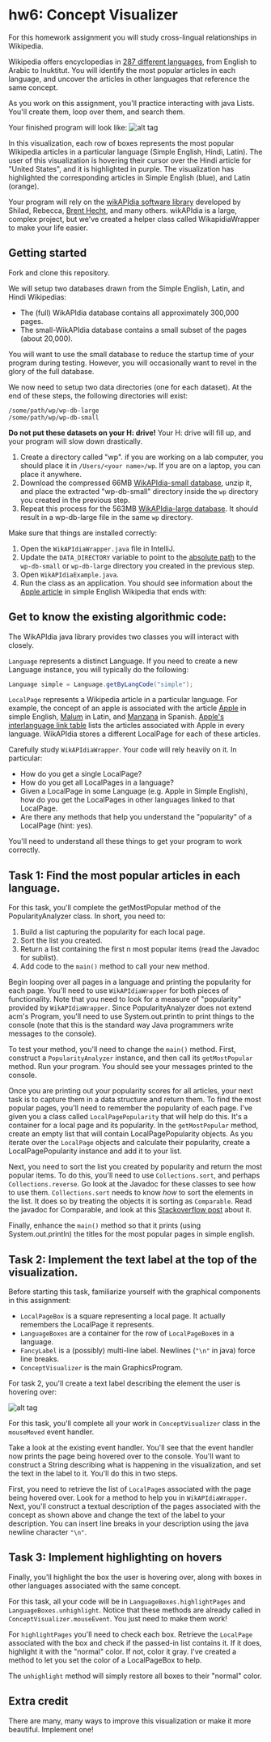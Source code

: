 hw6: Concept Visualizer
===
For this homework assignment you will study cross-lingual relationships in Wikipedia.

Wikipedia offers encyclopedias in [287 different languages](http://meta.wikimedia.org/wiki/List_of_Wikipedias), from English to Arabic to Inuktitut.
You will identify the most popular articles in each language, and uncover the articles in other
  languages that reference the same concept.

As you work on this assignment, you'll practice interacting with java Lists.
You'll create them, loop over them, and search them.

Your finished program will look like:
![alt tag](./screenshot.png)

In this visualization, each row of boxes represents the most popular Wikipedia articles in a particular language (Simple English, Hindi, Latin).
The user of this visualization is hovering their cursor over the Hindi article for "United States", and it is highlighted in purple.
The visualization has highlighted the corresponding articles in Simple English (blue), and Latin (orange).

Your program will rely on the [wikAPIdia software library](https://github.com/shilad/wikAPIdia)
developed by Shilad, Rebecca, [Brent Hecht](http://www.brenthecht.com/), and many others.
wikAPIdia is a large, complex project, but we've created a helper class called WikapidiaWrapper
to make your life easier.

## Getting started
Fork and clone this repository.

We will setup two databases drawn from the Simple English, Latin, and Hindi Wikipedias:

 * The (full) WikAPIdia database contains all approximately 300,000 pages.
 * The small-WikAPIdia database contains a small subset of the pages (about 20,000).
 
You will want to use the small database to reduce the startup time of your program during testing.
However, you will occasionally want to revel in the glory of the full database.

We now need to setup two data directories (one for each dataset). At the end of these steps, the following directories will exist:
```
/some/path/wp/wp-db-large
/some/path/wp/wp-db-small
```
**Do not put these datasets on your H: drive!** Your H: drive will fill up, and your program will slow down drastically.

1. Create a directory called "wp". if you are working on a lab computer, you should place it in `/Users/<your name>/wp`. If you are on a laptop, you can place it anywhere.
1. Download the compressed 66MB [WikAPIdia-small database](http://www.shilad.com/wp-db-small.zip), unzip it, and place the extracted "wp-db-small" directory inside the `wp` directory you created in the previous step.
4. Repeat this process for the 563MB [WikAPIdia-large database](http://www.shilad.com/wp-db-large.zip). It should result in a wp-db-large file in the same `wp` directory.

Make sure that things are installed correctly:

1. Open the `WikAPIdiaWrapper.java` file in IntelliJ.
2. Update the `DATA_DIRECTORY` variable to point to the [absolute path](http://www.computerhope.com/jargon/a/absopath.htm) to the `wp-db-small` or `wp-db-large` directory you created in the previous step.
1. Open `WikAPIdiaExample.java`.
4. Run the class as an application.
You should see information about the [Apple article](http://simple.wikipedia.org/wiki/Apple) in simple English Wikipedia that ends with:


## Get to know the existing algorithmic code:

The WikAPIdia java library provides two classes you will interact with closely.

`Language` represents a distinct Language. If you need to create a new Language instance, you will typically do the following:
```java
Language simple = Language.getByLangCode("simple");
```

`LocalPage` represents a Wikipedia article in a particular language. 
For example, the concept of an apple is associated with the article 
[Apple](http://simple.wikipedia.org/wiki/Apple)  in simple English,
[Malum](http://la.wikipedia.org/wiki/Malum)  in Latin, and
[Manzana](http://es.wikipedia.org/wiki/Manzana) in Spanish. 
[Apple's interlanguage link table](http://es.wikipedia.org/wiki/Manzana) lists the articles associated with Apple in every language.
WikAPIdia stores a different LocalPage for each of these articles.

Carefully study `WikAPIdiaWrapper`. Your code will rely heavily on it. In particular:

 * How do you get a single LocalPage?
 * How do you get all LocalPages in a language?
 * Given a LocalPage in some Language (e.g. Apple in Simple English), how do you get the LocalPages in other languages linked to that LocalPage.
 * Are there any methods that help you understand the "popularity" of a LocalPage (hint: yes).

You'll need to understand all these things to get your program to work correctly.

## Task 1: Find the most popular articles in each language.

For this task, you'll complete the getMostPopular method of the PopularityAnalyzer class.
In short, you need to:

1. Build a list capturing the popularity for each local page.
2. Sort the list you created.
3. Return a list containing the first n most popular items (read the Javadoc for sublist).
4. Add code to the `main()` method to call your new method.

Begin looping over all pages in a language and printing the popularity for each page.
You'll need to use `WikAPIdiaWrapper` for both pieces of functionality.
Note that you need to look for a measure of "popularity" provided by `WikAPIdiaWrapper`.
Since PopularityAnalyzer does not extend acm's Program, you'll need to use System.out.println to print things to the console
(note that this is the standard way Java programmers write messages to the console).

To test your method, you'll need to change the `main()` method. First, construct a `PopularityAnalyzer` instance, 
and then call its `getMostPopular` method. Run your program. You should see your messages printed to the console.

Once you are printing out your popularity scores for all articles, your next task is to capture them in a data structure and return them.
To find the most popular pages, you'll need to remember the popularity of each page.
I've given you a class called `LocalPagePopularity` that will help do this. 
It's a container for a local page and its popularity. 
In the `getMostPopular` method, create an empty list that will contain LocalPagePopularity objects.
As you iterate over the `LocalPage` objects and calculate their popularity, create a LocalPagePopularity instance and
add it to your list.

Next, you need to sort the list you created by popularity and return the most popular items.
To do this, you'll need to use `Collections.sort`, and perhaps `Collections.reverse`.
Go look at the Javadoc for these classes to see how to use them.
`Collections.sort` needs to know *how* to sort the elements in the list.
It does so by treating the objects it is sorting as `Comparable`.
Read the javadoc for Comparable, and look at this [Stackoverflow post](http://stackoverflow.com/questions/3718383/java-class-implements-comparable) about it.

Finally, enhance the `main()` method so that it prints (using System.out.println) the titles for the most popular pages in simple english.

## Task 2: Implement the text label at the top of the visualization.

Before starting this task, familiarize yourself with the graphical components in this assignment:

* `LocalPageBox` is a square representing a local page. It actually remembers the LocalPage it represents.
* `LanguageBoxes` are a container for the row of `LocalPageBox`es in a language.
* `FancyLabel` is a (possibly) multi-line label. Newlines (`"\n"` in java) force line breaks.
* `ConceptVisualizer` is the main GraphicsProgram.

For task 2, you'll create a text label describing the element the user is hovering over:

![alt tag](./description.png)

For this task, you'll complete all your work in `ConceptVisualizer` class in the `mouseMoved` event handler.

Take a look at the existing event handler. 
You'll see that the event handler now prints the page being hovered over to the console.
You'll want to construct a String describing what is happening in the visualization, and set the text in the label to it.
You'll do this in two steps. 

First, you need to retrieve the list of `LocalPage`s associated with the page being hovered over.
Look for a method to help you in `WikAPIdiaWrapper`.
Next, you'll construct a textual description of the pages associated with the concept as shown above and change the text of the label to your description.
You can insert line breaks in your description using the java newline character `"\n"`.

## Task 3: Implement highlighting on hovers

Finally, you'll highlight the box the user is hovering over, along with boxes in other languages associated with the same concept.

For this task, all your code will be in `LanguageBoxes.highlightPages` and `LanguageBoxes.unhighlight`.
Notice that these methods are already called in `ConceptVisualizer.mouseEvent`. 
You just need to make them work!

For `highlightPages` you'll need to check each box.
Retrieve the `LocalPage` associated with the box and check if the passed-in list contains it.
If it does, highlight it with the "normal" color. If not, color it gray.
I've created a method to let you set the color of a LocalPageBox to help.

The `unhighlight` method will simply restore all boxes to their "normal" color.

## Extra credit
There are many, many ways to improve this visualization or make it more beautiful. Implement one!
